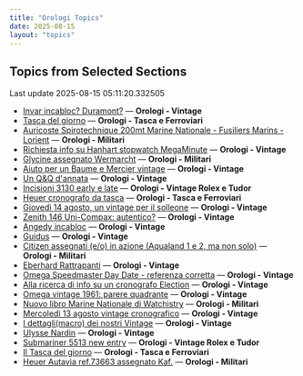 ```yaml
---
title: "Orologi Topics"
date: 2025-08-15
layout: "topics"
---
```


## Topics from Selected Sections

Last update 2025-08-15 05:11:20.332505

- [Invar incabloc? Duramont?](https://orologi.forumfree.it/?t=80789840) — **Orologi - Vintage**
- [Tasca del giorno](https://orologi.forumfree.it/?t=80789645) — **Orologi - Tasca e Ferroviari**
- [Auricoste Spirotechnique 200mt Marine Nationale - Fusiliers Marins - Lorient](https://orologi.forumfree.it/?t=74585650) — **Orologi - Militari**
- [Richiesta info su Hanhart stopwatch MegaMinute](https://orologi.forumfree.it/?t=80790773) — **Orologi - Vintage**
- [Glycine assegnato Wermarcht](https://orologi.forumfree.it/?t=80719676) — **Orologi - Militari**
- [Aiuto per un Baume e Mercier vintage](https://orologi.forumfree.it/?t=80789983) — **Orologi - Vintage**
- [Un Q&Q d'annata](https://orologi.forumfree.it/?t=80790003) — **Orologi - Vintage**
- [Incisioni 3130 early e late](https://orologi.forumfree.it/?t=80790837) — **Orologi - Vintage Rolex e Tudor**
- [Heuer cronografo da tasca](https://orologi.forumfree.it/?t=76681876) — **Orologi - Tasca e Ferroviari**
- [Giovedì 14 agosto, un vintage per il solleone](https://orologi.forumfree.it/?t=80790050) — **Orologi - Vintage**
- [Zenith 146 Uni-Compax: autentico?](https://orologi.forumfree.it/?t=80790233) — **Orologi - Vintage**
- [Angedy incabloc](https://orologi.forumfree.it/?t=80787776) — **Orologi - Vintage**
- [Guidus](https://orologi.forumfree.it/?t=80789694) — **Orologi - Vintage**
- [Citizen assegnati (e/o) in azione (Aqualand 1 e 2, ma non solo)](https://orologi.forumfree.it/?t=77358351) — **Orologi - Militari**
- [Eberhard Rattrapanti](https://orologi.forumfree.it/?t=77640543) — **Orologi - Vintage**
- [Omega Speedmaster Day Date - referenza corretta](https://orologi.forumfree.it/?t=80787790) — **Orologi - Vintage**
- [Alla ricerca di info su un cronografo Election](https://orologi.forumfree.it/?t=80790840) — **Orologi - Vintage**
- [Omega vintage 1961: parere quadrante](https://orologi.forumfree.it/?t=79624136) — **Orologi - Vintage**
- [Nuovo libro Marine Nationale di Watchistry](https://orologi.forumfree.it/?t=80762898) — **Orologi - Militari**
- [Mercoledì 13 agosto vintage cronografico](https://orologi.forumfree.it/?t=80789189) — **Orologi - Vintage**
- [I dettagli(macro) dei nostri Vintage](https://orologi.forumfree.it/?t=80396891) — **Orologi - Vintage**
- [Ulysse Nardin](https://orologi.forumfree.it/?t=80789567) — **Orologi - Vintage**
- [Submariner 5513 new entry](https://orologi.forumfree.it/?t=80758006) — **Orologi - Vintage Rolex e Tudor**
- [Il Tasca del giorno](https://orologi.forumfree.it/?t=80702163) — **Orologi - Tasca e Ferroviari**
- [Heuer Autavia ref.73663 assegnato Kaf.](https://orologi.forumfree.it/?t=80760749) — **Orologi - Militari**

